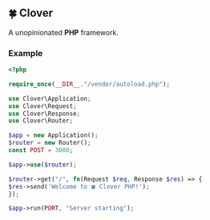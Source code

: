 ## 🍀 Clover 
A unopinionated **PHP** framework.



### Example
```php
<?php

require_once(__DIR__."/vendor/autoload.php");

use Clover\Application;
use Clover\Request;
use Clover\Response;
use Clover\Router;

$app = new Application();
$router = new Router();
const POST = 3000;

$app->use($router);

$router->get("/", fn(Request $req, Response $res) => {
$res->send('Welcome to 🍀 Clover PHP!');
});

$app->run(PORT, "Server starting");

```
